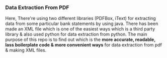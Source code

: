 ### Data Extraction From PDF
Here, There're using two different libraries (PDFBox, iText) for extracting data from some particular bank statements by using java. 
There has been made an XML file which is one of the easiest ways which is a third party library & also used python for data extraction from python.
The main purpose of this repo is to find out which is the **more accurate, readable, lass boilerplate code & more convenient ways** for data extraction from pdf & making XML files.
